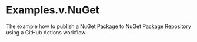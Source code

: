 # Examples.v.NuGet

The example how to publish a NuGet Package to NuGet Package Repository using a GitHub Actions workflow.
